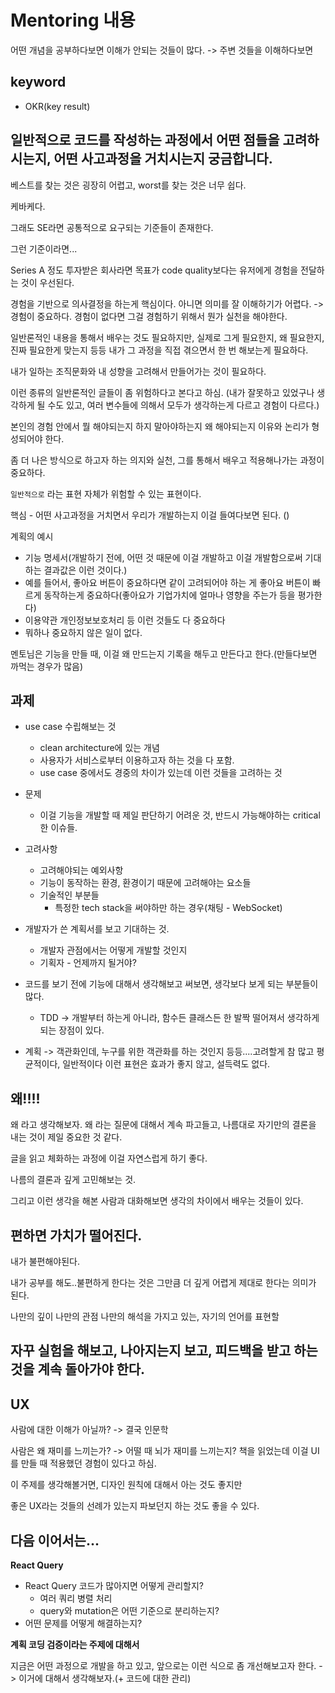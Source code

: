 # Mentoring 내용

어떤 개념을 공부하다보면 이해가 안되는 것들이 많다.
-> 주변 것들을 이해하다보면

## keyword

- OKR(key result)

## 일반적으로 코드를 작성하는 과정에서 어떤 점들을 고려하시는지, 어떤 사고과정을 거치시는지 궁금합니다.

베스트를 찾는 것은 굉장히 어렵고, worst를 찾는 것은 너무 쉽다.

케바케다.

그래도 SE라면 공통적으로 요구되는 기준들이 존재한다.

그런 기준이라면...

Series A 정도 투자받은 회사라면 목표가 code quality보다는 유저에게 경험을 전달하는 것이 우선된다.

경험을 기반으로 의사결정을 하는게 핵심이다. 아니면 의미를 잘 이해하기가 어렵다.
-> 경험이 중요하다. 경험이 없다면 그걸 경험하기 위해서 뭔가 실천을 해야한다.

일반론적인 내용을 통해서 배우는 것도 필요하지만, 실제로 그게 필요한지, 왜 필요한지, 진짜 필요한게 맞는지 등등 내가 그 과정을 직접 겪으면서 한 번 해보는게 필요하다.

내가 일하는 조직문화와 내 성향을 고려해서 만들어가는 것이 필요하다.

이런 종류의 일반론적인 글들이 좀 위험하다고 본다고 하심. (내가 잘못하고 있었구나 생각하게 될 수도 있고, 여러 변수들에 의해서 모두가 생각하는게 다르고 경험이 다르다.)

본인의 경험 안에서 뭘 해야되는지 하지 말아야하는지 왜 해야되는지 이유와 논리가 형성되어야 한다.

좀 더 나은 방식으로 하고자 하는 의지와 실천, 그를 통해서 배우고 적용해나가는 과정이 중요하다.

`일반적으로` 라는 표현 자체가 위험할 수 있는 표현이다.

핵심 - 어떤 사고과정을 거치면서 우리가 개발하는지 이걸 들여다보면 된다. ()

계획의 예시

- 기능 명세서(개발하기 전에, 어떤 것 때문에 이걸 개발하고 이걸 개발함으로써 기대하는 결과값은 이런 것이다.)
- 예를 들어서, 좋아요 버튼이 중요하다면 같이 고려되어야 하는 게 좋아요 버튼이 빠르게 동작하는게 중요하다(좋아요가 기업가치에 얼마나 영향을 주는가 등을 평가한다)
- 이용약관 개인정보보호처리 등 이런 것들도 다 중요하다
- 뭐하나 중요하지 않은 일이 없다.

멘토님은 기능을 만들 때, 이걸 왜 만드는지 기록을 해두고 만든다고 한다.(만들다보면 까먹는 경우가 많음)

## 과제

- use case 수립해보는 것
  - clean architecture에 있는 개념
  - 사용자가 서비스로부터 이용하고자 하는 것을 다 포함.
  - use case 중에서도 경중의 차이가 있는데 이런 것들을 고려하는 것
- 문제
  - 이걸 기능을 개발할 때 제일 판단하기 어려운 것, 반드시 가능해야하는 critical 한 이슈들.
- 고려사항
  - 고려해야되는 예외사항
  - 기능이 동작하는 환경, 환경이기 때문에 고려해야는 요소들
  - 기술적인 부분들
    - 특정한 tech stack을 써야하만 하는 경우(채팅 - WebSocket)
- 개발자가 쓴 계획서를 보고 기대하는 것.

  - 개발자 관점에서는 어떻게 개발할 것인지
  - 기획자 - 언제까지 될거야?

- 코드를 보기 전에 기능에 대해서 생각해보고 써보면, 생각보다 보게 되는 부분들이 많다.

  - TDD -> 개발부터 하는게 아니라, 함수든 클래스든 한 발짝 떨어져서 생각하게 되는 장점이 있다.

- 계획 -> 객관화인데, 누구를 위한 객관화를 하는 것인지 등등....고려할게 참 많고 평균적이다, 일반적이다 이런 표현은 효과가 좋지 않고, 설득력도 없다.

## 왜!!!!

왜 라고 생각해보자. 왜 라는 질문에 대해서 계속 파고들고, 나름대로 자기만의 결론을 내는 것이 제일 중요한 것 같다.

글을 읽고 체화하는 과정에 이걸 자연스럽게 하기 좋다.

나름의 결론과 깊게 고민해보는 것.

그리고 이런 생각을 해본 사람과 대화해보면 생각의 차이에서 배우는 것들이 있다.

## 편하면 가치가 떨어진다.

내가 불편해야된다.

내가 공부를 해도..불편하게 한다는 것은 그만큼 더 깊게 어렵게 제대로 한다는 의미가 된다.

나만의 깊이 나만의 관점 나만의 해석을 가지고 있는, 자기의 언어를 표현할

## 자꾸 실험을 해보고, 나아지는지 보고, 피드백을 받고 하는 것을 계속 돌아가야 한다.

## UX

사람에 대한 이해가 아닐까? -> 결국 인문학

사람은 왜 재미를 느끼는가?
-> 어떨 때 뇌가 재미를 느끼는지? 책을 읽었는데 이걸 UI를 만들 때 적용했던 경험이 있다고 하심.

이 주제를 생각해볼거면, 디자인 원칙에 대해서 아는 것도 좋지만

좋은 UX라는 것들의 선례가 있는지 파보던지 하는 것도 좋을 수 있다.

## 다음 이어서는...

**React Query**

- React Query 코드가 많아지면 어떻게 관리할지?
  - 여러 쿼리 병렬 처리
  - query와 mutation은 어떤 기준으로 분리하는지?
- 어떤 문제를 어떻게 해결하는지?

**계획 코딩 검증이라는 주제에 대해서**

지금은 어떤 과정으로 개발을 하고 있고, 앞으로는 이런 식으로 좀 개선해보고자 한다. -> 이거에 대해서 생각해보자.(+ 코드에 대한 관리)
